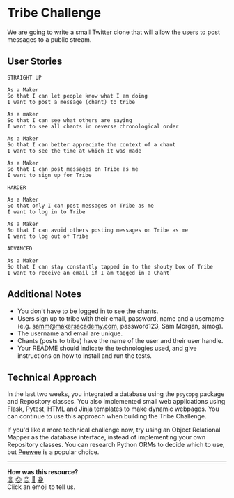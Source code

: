 # Tribe Challenge

We are going to write a small Twitter clone that will allow the users to post
messages to a public stream.

## User Stories

```
STRAIGHT UP

As a Maker
So that I can let people know what I am doing
I want to post a message (chant) to tribe

As a maker
So that I can see what others are saying
I want to see all chants in reverse chronological order

As a Maker
So that I can better appreciate the context of a chant
I want to see the time at which it was made

As a Maker
So that I can post messages on Tribe as me
I want to sign up for Tribe

HARDER

As a Maker
So that only I can post messages on Tribe as me
I want to log in to Tribe

As a Maker
So that I can avoid others posting messages on Tribe as me
I want to log out of Tribe

ADVANCED

As a Maker
So that I can stay constantly tapped in to the shouty box of Tribe
I want to receive an email if I am tagged in a Chant
```

## Additional Notes

- You don't have to be logged in to see the chants.
- Users sign up to tribe with their email, password, name and a username (e.g.
  samm@makersacademy.com, password123, Sam Morgan, sjmog).
- The username and email are unique.
- Chants (posts to tribe) have the name of the user and their user handle.
- Your README should indicate the technologies used, and give instructions on
  how to install and run the tests.

## Technical Approach

In the last two weeks, you integrated a database using the `psycopg` package and
Repository classes. You also implemented small web applications using Flask,
Pytest, HTML and Jinja templates to make dynamic webpages. You can continue to
use this approach when building the Tribe Challenge.

If you'd like a more technical challenge now, try using an Object Relational
Mapper as the database interface, instead of implementing your own Repository
classes. You can research Python ORMs to decide which to use, but
[Peewee](https://github.com/coleifer/peewee) is a popular choice.

<!-- BEGIN GENERATED SECTION DO NOT EDIT -->

---

**How was this resource?**  
[😫](https://airtable.com/shrUJ3t7KLMqVRFKR?prefill_Repository=makersacademy%2Fweb-applications-in-python&prefill_File=projects%2Ftribe_challenge.md&prefill_Sentiment=😫) [😕](https://airtable.com/shrUJ3t7KLMqVRFKR?prefill_Repository=makersacademy%2Fweb-applications-in-python&prefill_File=projects%2Ftribe_challenge.md&prefill_Sentiment=😕) [😐](https://airtable.com/shrUJ3t7KLMqVRFKR?prefill_Repository=makersacademy%2Fweb-applications-in-python&prefill_File=projects%2Ftribe_challenge.md&prefill_Sentiment=😐) [🙂](https://airtable.com/shrUJ3t7KLMqVRFKR?prefill_Repository=makersacademy%2Fweb-applications-in-python&prefill_File=projects%2Ftribe_challenge.md&prefill_Sentiment=🙂) [😀](https://airtable.com/shrUJ3t7KLMqVRFKR?prefill_Repository=makersacademy%2Fweb-applications-in-python&prefill_File=projects%2Ftribe_challenge.md&prefill_Sentiment=😀)  
Click an emoji to tell us.

<!-- END GENERATED SECTION DO NOT EDIT -->
